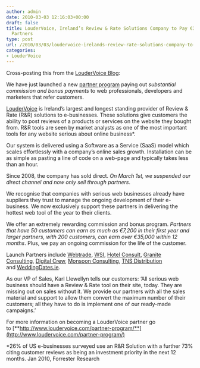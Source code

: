 ```yaml
---
author: admin
date: 2010-03-03 12:16:03+00:00
draft: false
title: LouderVoice, Ireland’s Review & Rate Solutions Company to Pay €35,000 to Web
  Partners
type: post
url: /2010/03/03/loudervoice-irelands-review-rate-solutions-company-to-pay-e35000-to-web-partners/
categories:
- LouderVoice
---
```


Cross-posting this from the [LouderVoice Blog](http://www.loudervoice.com/2010/03/03/ireland%E2%80%99s-review-rate-solutions-company-to-pay-e35000-to-web-partners/):

We have just launched a new [partner program](http://www.loudervoice.com/partner-program/) paying out _substantial commission and bonus payments_ to web professionals, developers and marketers that refer customers.

[LouderVoice](http://www.loudervoice.com/) is Ireland’s largest and longest standing provider of Review & Rate (R&R) solutions to e-businesses. These solutions give customers the ability to post reviews of a products or services on the website they bought from. R&R tools are seen by market analysts as one of the most important tools for any website serious about online business*.

Our system is delivered using a Software as a Service (SaaS) model which scales effortlessly with a company’s online sales growth. Installation can be as simple as pasting a line of code on a web-page and typically takes less than an hour.

Since 2008, the company has sold direct. _On March 1st, we suspended our direct channel and now only sell through partners_.

We recognise that companies with serious web businesses already have suppliers they trust to manage the ongoing development of their e-business. We now exclusively support these partners in delivering the hottest web tool of the year to their clients.

We offer an extremely rewarding commission and bonus program. _Partners that have 50 customers can earn as much as €7,200 in their first year and larger partners, with 200 customers, can earn over €35,000 within 12 months_. Plus, we pay an ongoing commission for the life of the customer.

Launch Partners include [Webtrade](http://www.webtrade.ie/), [WSI](http://www.mywsiteam.ie/), [Hotel Consult](http://www.hotelconsult.ie/), [Granite Consulting](http://www.granite.ie/), [Digital Crew](http://www.digital-crew.com/), [Monsoon Consulting](http://www.monsoonconsulting.com/), [TNS Distribution](http://www.tnsdistribution.com/) and [WeddingDates.ie](http://www.weddingdates.ie/).

As our VP of Sales, Karl Llewellyn tells our customers: ‘All serious web business should have a Review & Rate tool on their site, today. They are missing out on sales without it. We provide our partners with all the sales material and support to allow them convert the maximum number of their customers; all they have to do is implement one of our ready-made campaigns.’

For more information on becoming a LouderVoice partner go to [**http://www.loudervoice.com/partner-program/**](http://www.loudervoice.com/partner-program/)

*26% of US e-businesses surveyed use an R&R Solution with a further 73% citing customer reviews as being an investment priority in the next 12 months. Jan 2010, Forrester Research
